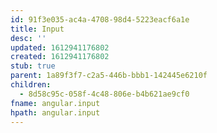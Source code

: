 ```yaml
---
id: 91f3e035-ac4a-4708-98d4-5223eacf6a1e
title: Input
desc: ''
updated: 1612941176802
created: 1612941176802
stub: true
parent: 1a89f3f7-c2a5-446b-bbb1-142445e6210f
children:
  - 8d58c95c-058f-4c48-806e-b4b621ae9cf0
fname: angular.input
hpath: angular.input
---
```



